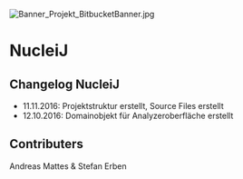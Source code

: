 ![Banner_Projekt_BitbucketBanner.jpg](https://bitbucket.org/repo/nzkjpj/images/4258751751-Banner_Projekt_BitbucketBanner.jpg)

# NucleiJ #

## Changelog NucleiJ

* 11.11.2016: Projektstruktur erstellt, Source Files erstellt
* 12.10.2016: Domainobjekt für Analyzeroberfläche erstellt 


## Contributers

Andreas Mattes & Stefan Erben